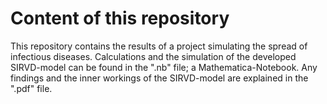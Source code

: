 # Content of this repository
This repository contains the results of a project simulating the spread of infectious diseases.
Calculations and the simulation of the developed SIRVD-model can be found in the ".nb" file; a Mathematica-Notebook.
Any findings and the inner workings of the SIRVD-model are explained in the ".pdf" file.
